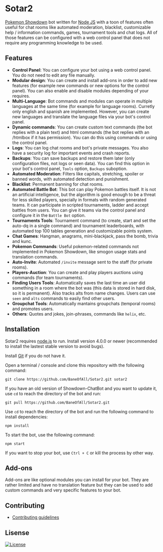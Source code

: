 Sotar2
====================

[Pokemon Showdown](https://github.com/Zarel/Pokemon-Showdown) bot written for [Node JS](http://nodejs.org/) with a toon of features often useful for chat rooms like automated moderation, blacklist, customizable help / information commands, games, tournament tools and chat logs. All of those features can be configured with a web control panel that does not require any programming knowledge to be used.

Features
------------

 - **Control Panel**: You can configure your bot using a web control panel. You do not need to edit any file manually.
 - **Modular design**: You can create and install add-ons in order to add new features (for example new commands or new options for the control panel). You can also enable and disable modules depending of your requires.
 - **Multi-Language**: Bot commands and modules can operate in multiple languages at the same time (for example for language rooms). Curretly only english and spanish are implemented. However, you can create new languages and translate the language files via your bot's control panel.
 - **Dynamic commands**: You can create custom text commands (the bot replies with a plain text) and html commands (the bot replies with an /htmlbox if it has permission). You can do this using commands or using the control panel.
 - **Logs**: You can log chat rooms and bot's private messages. You also have a security log for important events and crash reports.
 - **Backups**: You can save backups and restore them later (only configuration files, not logs or seen data). You can find this option in your bot's control panel, `Tools` option, `Backups` suboption.
 - **Automated Moderation**: Filters like capitals, stretching, spoiler or banned words, with automated detection and punishment.
 - **Blacklist**: Permanent banning for chat rooms.
 - **Automated Battle Bot**: This bot can play Pokemon battles itself. It is not an artificial intelligence, but the algorithm is good enough to be a threat for less skilled players, specially in formats with random generated teams. It can participate in scripted tournaments, ladder and accept battles from users. You can give it teams via the control panel and configure it in the `Battle Bot` option.
 - **Tournaments Tools**: Tournament command (to create, start and set the auto-dq in a single command) and tournament leaderboards, with automated top 100 tables generation and customizable points system.
 - **Chat Games**: Hangman, anagrams, mini-blackjack, pass the bomb, trivia and kunc.
 - **Pokemon Commands**: Useful pokemon-related commands not implemented in Pokemon Showdown, like smogon usage stats and translation commands.
 - **Auto-Invite**: Automated `/invite` message sent to the staff (for private rooms).
 - **Players-Auction**: You can create and play players auctions using commands (for team tournaments).
 - **Finding Users Tools**: Automatically saves the last time an user did something in a room where the bot was (this data is stored in hard disk, so it is permanent). Also tracks alts from name changes. Users can use `seen` and `alts` commands to easily find other users.
 - **Groupchat Tools**: Automatically mantains groupchats (temporal rooms) and promotes users.
 - **Others**: Quotes and jokes, join-phrases, commands like `helix`, etc.


Installation
------------

Sotar2 requires [node.js](http://nodejs.org/) to run. Install version 4.0.0 or newer (recommended to install the lastest stable version to avoid bugs).

Install [Git](https://git-scm.com/) if you do not have it.

Open a terminal / console and clone this repository with the following command:
```
git clone https://github.com/BaneOfAll/Sotar2.git sotar2
```

If you have an old version of Showdown-ChatBot and you want to update it,  use `cd` to reach the directory of the bot and run:
```
git pull https://github.com/BaneOfAll/Sotar2.git
```

Use `cd` to reach the directory of the bot and run the following command to install dependencies:
```
npm install
```

To start the bot, use the following command:
```
npm start
```

If you want to stop your bot, use `Ctrl + C` or kill the process by other way.


Add-ons
------------

Add-ons are like optional modules you can install for your bot. They are rather limited and have no translation feature but they can be used to add custom commands and very specific features to your bot.

Contributing
------------

 - [Contributing guidelines](https://github.com/BaneOfAll/Sotar2/blob/master/CONTRIBUTING.md)

Lisense
------------

[![License](https://img.shields.io/badge/license-MIT-blue.svg?style=flat)](http://opensource.org/licenses/MIT)
